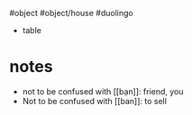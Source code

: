 #object #object/house #duolingo 

- table

# notes
- not to be confused with [[bạn]]: friend, you
- Not to be confused with [[ban]]: to sell